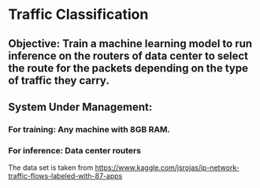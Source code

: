 # Traffic Classification

## Objective: Train a machine learning model to run inference on the routers of data center to select the route for the packets depending on the type of traffic they carry.

## System Under Management:
### For training: Any machine with 8GB RAM.
### For inference: Data center routers

The data set is taken from https://www.kaggle.com/jsrojas/ip-network-traffic-flows-labeled-with-87-apps
